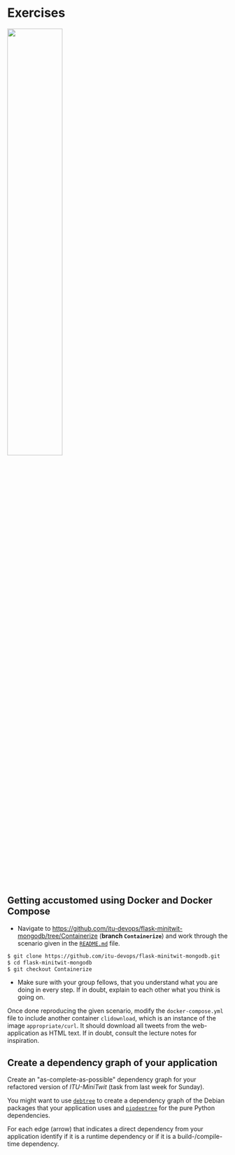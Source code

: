 # Exercises

<img src="https://media.giphy.com/media/13GIgrGdslD9oQ/giphy.gif" width=50%/>


## Getting accustomed using Docker and Docker Compose

  - Navigate to https://github.com/itu-devops/flask-minitwit-mongodb/tree/Containerize (**branch `Containerize`**) and work through the scenario given in the [`README.md`](https://github.com/itu-devops/flask-minitwit-mongodb/tree/Containerize) file.

```bash
$ git clone https://github.com/itu-devops/flask-minitwit-mongodb.git
$ cd flask-minitwit-mongodb
$ git checkout Containerize
```
  - Make sure with your group fellows, that you understand what you are doing in every step. If in doubt, explain to each other what you think is going on.

Once done reproducing the given scenario, modify the `docker-compose.yml` file to include another container `clidownload`, which is an instance of the image `appropriate/curl`. It should download all tweets from the web-application as HTML text. If in doubt, consult the lecture notes for inspiration.


## Create a dependency graph of your application

Create an "as-complete-as-possible" dependency graph for your refactored version of _ITU-MiniTwit_ (task from last week for Sunday).

You might want to use [`debtree`](https://manpages.ubuntu.com/manpages/trusty/man1/debtree.1.html) to create a dependency graph of the Debian packages that your application uses and [`pipdeptree`](https://pypi.org/project/pipdeptree/) for the pure Python dependencies.

For each edge (arrow) that indicates a direct dependency from your application identify if it is a runtime dependency or if it is a build-/compile-time dependency.
